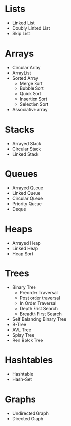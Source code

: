 # Lists
  * Linked List
  * Doubly Linked List
  * Skip List
  
# Arrays
  * Circular Array
  * ArrayList
  * Sorted Array
      * Merge Sort 
      * Bubble Sort
      * Quick Sort
      * Insertion Sort
      * Selection Sort
  * Associative array
  
# Stacks
  * Arrayed Stack
  * Circular Stack
  * Linked Stack
  
# Queues
  * Arrayed Queue
  * Linked Queue
  * Circular Queue
  * Priority Queue
  * Deque
  
# Heaps
  * Arrayed Heap
  * Linked Heap
  * Heap Sort
  
# Trees 
  * Binary Tree
     * Preorder Traversal
     * Post order traversal
     * In Order Traversal
     * Depth Frist Search
     * Breadth First Search
  * Self Balancing Binary Tree
  * B-Tree
  * AVL Tree
  * Splay Tree
  * Red Balck Tree
  
# Hashtables
  * Hashtable
  * Hash-Set
  
# Graphs
  * Undirected Graph
  * Directed Graph

